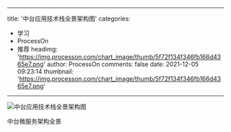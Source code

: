 
---
title: '中台应用技术栈全景架构图'
categories: 
 - 学习
 - ProcessOn
 - 推荐
headimg: 'https://img.processon.com/chart_image/thumb/5f72f134f346fb166d4365e7.png'
author: ProcessOn
comments: false
date: 2021-12-05 09:23:14
thumbnail: 'https://img.processon.com/chart_image/thumb/5f72f134f346fb166d4365e7.png'
---

<div>   
<img class="thumb" alt="中台应用技术栈全景架构图" src="https://img.processon.com/chart_image/thumb/5f72f134f346fb166d4365e7.png" referrerpolicy="no-referrer">
<p>中台微服务架构全景</p>  
</div>
            